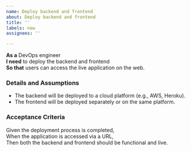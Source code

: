 ```yaml
---
name: Deploy backend and frontend
about: Deploy backend and frontend
title: ''
labels: new
assignees: ''

---
```


**As a** DevOps engineer  
**I need** to deploy the backend and frontend  
**So that** users can access the live application on the web.

### Details and Assumptions
* The backend will be deployed to a cloud platform (e.g., AWS, Heroku).
* The frontend will be deployed separately or on the same platform.

### Acceptance Criteria
Given the deployment process is completed,  
When the application is accessed via a URL,  
Then both the backend and frontend should be functional and live.
